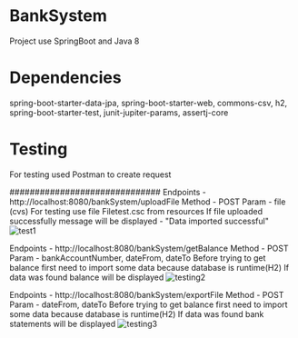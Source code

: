 # BankSystem
Project use SpringBoot and Java 8
# Dependencies
spring-boot-starter-data-jpa, spring-boot-starter-web, commons-csv, h2, spring-boot-starter-test, junit-jupiter-params, assertj-core

# Testing
For testing used Postman to create request

##############################
Endpoints - http://localhost:8080/bankSystem/uploadFile
Method - POST
Param - file (cvs)
For testing use file Filetest.csc from resources 
If file uploaded successfully message will be displayed - "Data imported successful"
![test1](https://user-images.githubusercontent.com/70907964/180756913-00e49a5c-967f-4410-9c64-2b63591db740.jpg)

Endpoints - http://localhost:8080/bankSystem/getBalance
Method - POST
Param - bankAccountNumber, dateFrom, dateTo
Before trying to get balance first need to import some data because database is runtime(H2)
If data was found balance will be displayed
![testing2](https://user-images.githubusercontent.com/70907964/180757335-46c39d80-ff90-47a4-a6cd-c5be75ad0fa7.jpg)

Endpoints - http://localhost:8080/bankSystem/exportFile
Method - POST
Param - dateFrom, dateTo
Before trying to get balance first need to import some data because database is runtime(H2)
If data was found bank statements will be displayed
![testing3](https://user-images.githubusercontent.com/70907964/180757599-cd213704-52a5-4eec-b85f-693df539d2ac.png)
